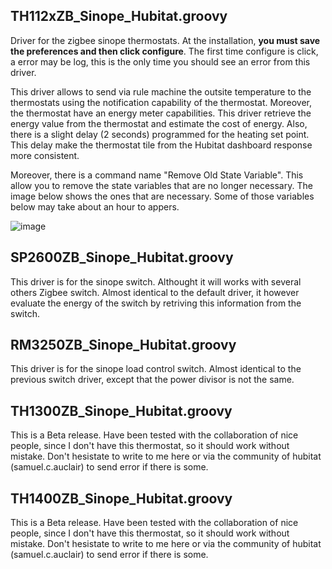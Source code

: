 ## TH112xZB_Sinope_Hubitat.groovy 
Driver for the zigbee sinope thermostats. At the installation, <b>you must save the preferences and then click configure</b>. The first time configure is click, a error may be log, this is the only time you should see an error from this driver.

This driver allows to send via rule machine the outsite temperature to the thermostats using the notification capability of the thermostat. Moreover, the thermostat have an energy meter capabilities. This driver retrieve the energy value from the thermostat and estimate the cost of energy. Also, there is a slight delay (2 seconds) programmed for the heating set point. This delay make the thermostat tile from the Hubitat dashboard response more consistent.

Moreover, there is a command name "Remove Old State Variable". This allow you to remove the state variables that are no longer necessary. The image below shows the ones that are necessary. Some of those variables below may take about an hour to appers.

![image](https://user-images.githubusercontent.com/59889660/158215165-86ceeff0-2c5a-4a67-9525-d322058fc7a2.png)

## SP2600ZB_Sinope_Hubitat.groovy
This driver is for the sinope switch. Althought it will works with several others Zigbee switch. Almost identical to the default driver, it however evaluate the energy of the switch by retriving this information from the switch.

## RM3250ZB_Sinope_Hubitat.groovy
This driver is for the sinope load control switch. Almost identical to the previous switch driver, except that the power divisor is not the same.

## TH1300ZB_Sinope_Hubitat.groovy
This is a Beta release. Have been tested with the collaboration of nice people, since I don't have this thermostat, so it should work without mistake. Don't hesistate to write to me here or via the community of hubitat (samuel.c.auclair) to send error if there is some.

## TH1400ZB_Sinope_Hubitat.groovy
This is a Beta release. Have been tested with the collaboration of nice people, since I don't have this thermostat, so it should work without mistake. Don't hesistate to write to me here or via the community of hubitat (samuel.c.auclair) to send error if there is some.
